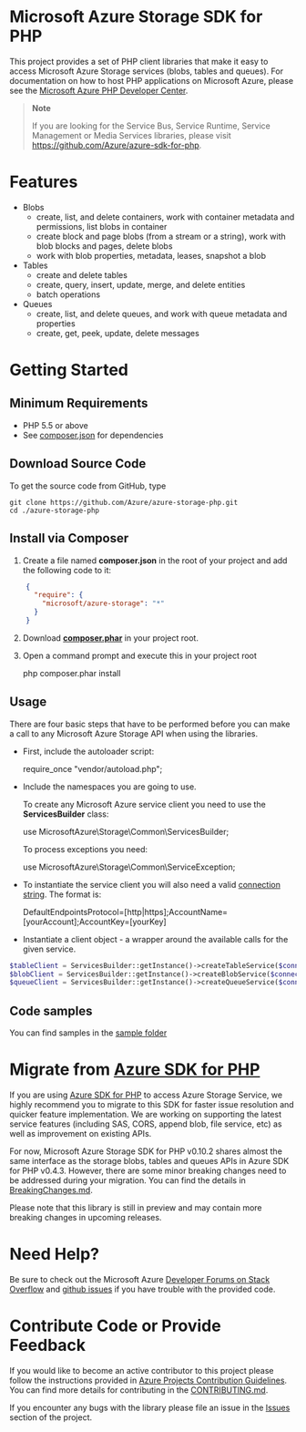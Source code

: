 # Microsoft Azure Storage SDK for PHP

This project provides a set of PHP client libraries that make it easy to access Microsoft Azure Storage services (blobs,
tables and queues). For documentation on how to host PHP applications on Microsoft Azure, please see
the [Microsoft Azure PHP Developer Center](http://www.windowsazure.com/en-us/develop/php/).

> **Note**
>
> If you are looking for the Service Bus, Service Runtime, Service Management or Media Services libraries, please
> visit https://github.com/Azure/azure-sdk-for-php.

# Features

* Blobs
    * create, list, and delete containers, work with container metadata and permissions, list blobs in container
    * create block and page blobs (from a stream or a string), work with blob blocks and pages, delete blobs
    * work with blob properties, metadata, leases, snapshot a blob
* Tables
    * create and delete tables
    * create, query, insert, update, merge, and delete entities
    * batch operations
* Queues
    * create, list, and delete queues, and work with queue metadata and properties
    * create, get, peek, update, delete messages

# Getting Started

## Minimum Requirements

* PHP 5.5 or above
* See [composer.json](composer.json) for dependencies

## Download Source Code

To get the source code from GitHub, type

    git clone https://github.com/Azure/azure-storage-php.git
    cd ./azure-storage-php

## Install via Composer

1. Create a file named **composer.json** in the root of your project and add the following code to it:

```json
    {
      "require": {
        "microsoft/azure-storage": "*"
      }
    }
```

2. Download **[composer.phar](http://getcomposer.org/composer.phar)** in your project root.

3. Open a command prompt and execute this in your project root

   php composer.phar install

## Usage

There are four basic steps that have to be performed before you can make a call to any Microsoft Azure Storage API when
using the libraries.

* First, include the autoloader script:

  require_once "vendor/autoload.php";

* Include the namespaces you are going to use.

  To create any Microsoft Azure service client you need to use the **ServicesBuilder** class:

  use MicrosoftAzure\Storage\Common\ServicesBuilder;

  To process exceptions you need:

  use MicrosoftAzure\Storage\Common\ServiceException;


* To instantiate the service client you will also need a
  valid [connection string](https://azure.microsoft.com/en-us/documentation/articles/storage-configure-connection-string/).
  The format is:

  DefaultEndpointsProtocol=[http|https];AccountName=[yourAccount];AccountKey=[yourKey]


* Instantiate a client object - a wrapper around the available calls for the given service.

```PHP
$tableClient = ServicesBuilder::getInstance()->createTableService($connectionString);
$blobClient = ServicesBuilder::getInstance()->createBlobService($connectionString);
$queueClient = ServicesBuilder::getInstance()->createQueueService($connectionString);
```

## Code samples

You can find samples in the [sample folder](samples)

# Migrate from [Azure SDK for PHP](https://github.com/Azure/azure-sdk-for-php/)

If you are using [Azure SDK for PHP](https://github.com/Azure/azure-sdk-for-php/) to access Azure Storage Service, we
highly recommend you to migrate to this SDK for faster issue resolution and quicker feature implementation. We are
working on supporting the latest service features (including SAS, CORS, append blob, file service, etc) as well as
improvement on existing APIs.

For now, Microsoft Azure Storage SDK for PHP v0.10.2 shares almost the same interface as the storage blobs, tables and
queues APIs in Azure SDK for PHP v0.4.3. However, there are some minor breaking changes need to be addressed during your
migration. You can find the details in [BreakingChanges.md](BreakingChanges.md).

Please note that this library is still in preview and may contain more breaking changes in upcoming releases.

# Need Help?

Be sure to check out the Microsoft
Azure [Developer Forums on Stack Overflow](http://go.microsoft.com/fwlink/?LinkId=234489)
and [github issues](https://github.com/Azure/azure-storage-php/issues) if you have trouble with the provided code.

# Contribute Code or Provide Feedback

If you would like to become an active contributor to this project please follow the instructions provided
in [Azure Projects Contribution Guidelines](http://azure.github.io/guidelines/).
You can find more details for contributing in the [CONTRIBUTING.md](CONTRIBUTING.md).

If you encounter any bugs with the library please file an issue in
the [Issues](https://github.com/Azure/azure-storage-php/issues) section of the project.

